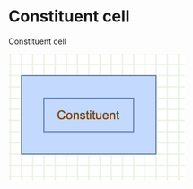 # Constituent cell

Constituent cell

![Constituent cell](../images/examples/constituent/constituent-1.png "Constituent cell")
